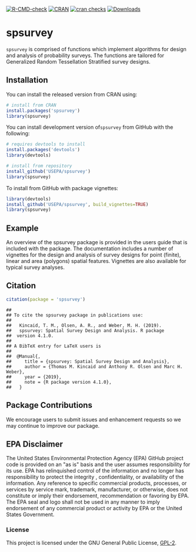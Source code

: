 <!-- badges: start -->
[![R-CMD-check](https://github.com/USEPA/spsurvey/actions/workflows/R-CMD-check.yaml/badge.svg)](https://github.com/USEPA/spsurvey/actions/workflows/R-CMD-check.yaml)
[![CRAN](http://www.r-pkg.org/badges/version/spsurvey)](https://cran.r-project.org/package=spsurvey)
[![cran checks](https://cranchecks.info/badges/worst/spsurvey)](https://cran.r-project.org/web/checks/check_results_spsurvey.html)
[![Downloads](http://cranlogs.r-pkg.org/badges/spsurvey?color=brightgreen)](http://www.r-pkg.org/pkg/spsurvey)
<!-- badges: end -->

# spsurvey

`spsurvey` is comprised of functions which implement algorithms for design and analysis of probability surveys.  The functions are tailored for Generalized Random Tessellation Stratified survey designs.

## Installation

You can install the released version from CRAN using:

```r
# install from CRAN
install.packages('spsurvey')
library(spsurvey)
```

You can install development version of`spsurvey` from GitHub with the following:

```r
# requires devtools to install
install.packages('devtools')
library(devtools)

# install from repository
install_github('USEPA/spsurvey')
library(spsurvey)
```

To install from GitHub with package vignettes:
```r
library(devtools)
install_github('USEPA/spsurvey', build_vignettes=TRUE)
library(spsurvey)
```

## Example
An overview of the spsurvey package is provided in the users guide that is included with the package.  The documentation includes a number of vignettes for the design and analysis of survey designs for point (finite), linear and area (polygons) spatial features.  Vignettes are also available for typical survey analyses.

## Citation
```r
citation(package = 'spsurvey')
```

```
## 
## To cite the spsurvey package in publications use:
## 
##   Kincaid, T. M., Olsen, A. R., and Weber, M. H. (2019).
##   spsurvey: Spatial Survey Design and Analysis. R package
##  version 4.1.0.
## 
## A BibTeX entry for LaTeX users is
## 
##  @Manual{,
##     title = {spsurvey: Spatial Survey Design and Analysis},
##     author = {Thomas M. Kincaid and Anthony R. Olsen and Marc H. Weber},
##     year = {2019},
##     note = {R package version 4.1.0},
##   }
```

## Package Contributions
We encourage users to submit issues and enhancement requests so we may
continue to improve our package.

## EPA Disclaimer
The United States Environmental Protection Agency (EPA) GitHub project code is provided on an "as is" basis and the user assumes responsibility for its use. EPA has relinquished control of the information and no longer has responsibility to protect the integrity , confidentiality, or availability of the information. Any reference to specific commercial products, processes, or services by service mark, trademark, manufacturer, or otherwise, does not constitute or imply their endorsement, recommendation or favoring by EPA. The EPA seal and logo shall not be used in any manner to imply endorsement of any commercial product or activity by EPA or the United States Government.

### License

This project is licensed under the GNU General Public License, [GPL-2](https://cran.r-project.org/web/licenses/GPL-2).  

